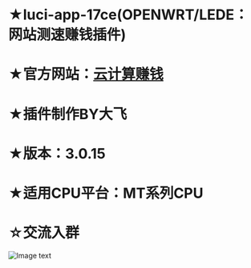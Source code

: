 # ★luci-app-17ce(OPENWRT/LEDE：网站测速赚钱插件)

# ★官方网站：[云计算赚钱](https://www.yiluzhuanqian.com/P3VpZD0xMDEwOA%3D%3D)

# ★插件制作BY大飞

# ★版本：3.0.15

# ★适用CPU平台：MT系列CPU

# ☆交流入群

![Image text](https://github.com/FeiLianOS/luci-app-ipshare/blob/master/images/QQ_FeiLianOS.png)

